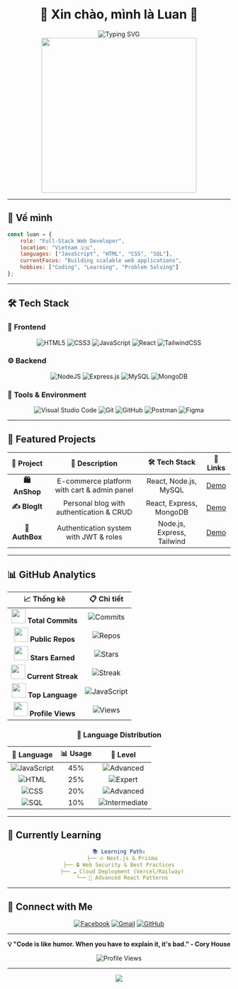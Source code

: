 # <div align="center">👋 Xin chào, mình là **Luan** 🚀</div>

<div align="center">
  <img src="https://readme-typing-svg.demolab.com?font=Fira+Code&size=22&pause=1000&color=6AD3F7&center=true&vCenter=true&width=600&lines=Full-Stack+Web+Developer;Always+Learning+New+Technologies;Building+Amazing+Web+Applications" alt="Typing SVG" />
</div>

<div align="center">
  <img src="https://media.giphy.com/media/qgQUggAC3Pfv687qPC/giphy.gif" width="350" />
</div>

---

## 🎯 **Về mình**
```javascript
const luan = {
    role: "Full-Stack Web Developer",
    location: "Vietnam 🇻🇳",
    languages: ["JavaScript", "HTML", "CSS", "SQL"],
    currentFocus: "Building scalable web applications",
    hobbies: ["Coding", "Learning", "Problem Solving"]
};
```

---

## 🛠️ **Tech Stack**

### 🎨 **Frontend**
<div align="center">
  
![HTML5](https://img.shields.io/badge/HTML5-%23E34F26.svg?style=for-the-badge&logo=html5&logoColor=white)
![CSS3](https://img.shields.io/badge/CSS3-%231572B6.svg?style=for-the-badge&logo=css3&logoColor=white)
![JavaScript](https://img.shields.io/badge/JavaScript-%23323330.svg?style=for-the-badge&logo=javascript&logoColor=%23F7DF1E)
![React](https://img.shields.io/badge/React-%2320232a.svg?style=for-the-badge&logo=react&logoColor=%2361DAFB)
![TailwindCSS](https://img.shields.io/badge/Tailwindcss-%2338B2AC.svg?style=for-the-badge&logo=tailwind-css&logoColor=white)

</div>

### ⚙️ **Backend**
<div align="center">
  
![NodeJS](https://img.shields.io/badge/Node.js-6DA55F?style=for-the-badge&logo=node.js&logoColor=white)
![Express.js](https://img.shields.io/badge/Express.js-%23404d59.svg?style=for-the-badge&logo=express&logoColor=%2361DAFB)
![MySQL](https://img.shields.io/badge/MySQL-%2300f.svg?style=for-the-badge&logo=mysql&logoColor=white)
![MongoDB](https://img.shields.io/badge/MongoDB-%234ea94b.svg?style=for-the-badge&logo=mongodb&logoColor=white)

</div>

### 🔧 **Tools & Environment**
<div align="center">
  
![Visual Studio Code](https://img.shields.io/badge/VS%20Code-0078d4.svg?style=for-the-badge&logo=visual-studio-code&logoColor=white)
![Git](https://img.shields.io/badge/Git-%23F05033.svg?style=for-the-badge&logo=git&logoColor=white)
![GitHub](https://img.shields.io/badge/GitHub-%23121011.svg?style=for-the-badge&logo=github&logoColor=white)
![Postman](https://img.shields.io/badge/Postman-FF6C37?style=for-the-badge&logo=postman&logoColor=white)
![Figma](https://img.shields.io/badge/Figma-%23F24E1E.svg?style=for-the-badge&logo=figma&logoColor=white)

</div>

---

## 🌟 **Featured Projects**

<div align="center">
  
| 🎯 **Project** | 📝 **Description** | 🛠️ **Tech Stack** | 🔗 **Links** |
|:---:|:---:|:---:|:---:|
| **🛍️ AnShop** | E-commerce platform with cart & admin panel | React, Node.js, MySQL | [Demo](https://github.com/anvk/anshop) |
| **✍️ BlogIt** | Personal blog with authentication & CRUD | React, Express, MongoDB | [Demo](https://github.com/anvk/blogit) |
| **🔐 AuthBox** | Authentication system with JWT & roles | Node.js, Express, Tailwind | [Demo](https://github.com/anvk/authbox) |

</div>

---

## 📊 **GitHub Analytics**

<div align="center">

| 📈 **Thống kê** | 📋 **Chi tiết** |
|:---:|:---:|
| <img src="https://img.icons8.com/fluency/48/000000/github.png" width="32"/> **Total Commits** | ![Commits](https://img.shields.io/badge/Commits-150+-brightgreen?style=for-the-badge&logo=github&logoColor=white) |
| <img src="https://img.icons8.com/fluency/48/000000/repository.png" width="32"/> **Public Repos** | ![Repos](https://img.shields.io/badge/Repos-25+-blue?style=for-the-badge&logo=github&logoColor=white) |
| <img src="https://img.icons8.com/fluency/48/000000/star.png" width="32"/> **Stars Earned** | ![Stars](https://img.shields.io/badge/Stars-50+-yellow?style=for-the-badge&logo=star&logoColor=white) |
| <img src="https://img.icons8.com/fluency/48/000000/fire.png" width="32"/> **Current Streak** | ![Streak](https://img.shields.io/badge/Streak-15%20days-orange?style=for-the-badge&logo=fire&logoColor=white) |
| <img src="https://img.icons8.com/fluency/48/000000/code.png" width="32"/> **Top Language** | ![JavaScript](https://img.shields.io/badge/JavaScript-65%25-F7DF1E?style=for-the-badge&logo=javascript&logoColor=black) |
| <img src="https://img.icons8.com/fluency/48/000000/visible.png" width="32"/> **Profile Views** | ![Views](https://img.shields.io/badge/Views-1000+-red?style=for-the-badge&logo=eye&logoColor=white) |

</div>

<div align="center">

### 🎨 **Language Distribution**

| 💾 **Language** | 📊 **Usage** | 🎯 **Level** |
|:---:|:---:|:---:|
| ![JavaScript](https://img.shields.io/badge/JavaScript-323330?style=flat-square&logo=javascript&logoColor=F7DF1E) | 45% | ![Advanced](https://img.shields.io/badge/Advanced-28a745?style=flat-square) |
| ![HTML](https://img.shields.io/badge/HTML-E34F26?style=flat-square&logo=html5&logoColor=white) | 25% | ![Expert](https://img.shields.io/badge/Expert-17a2b8?style=flat-square) |
| ![CSS](https://img.shields.io/badge/CSS-1572B6?style=flat-square&logo=css3&logoColor=white) | 20% | ![Advanced](https://img.shields.io/badge/Advanced-6f42c1?style=flat-square) |
| ![SQL](https://img.shields.io/badge/SQL-336791?style=flat-square&logo=postgresql&logoColor=white) | 10% | ![Intermediate](https://img.shields.io/badge/Intermediate-fd7e14?style=flat-square) |

</div>

---

## 🎯 **Currently Learning**

<div align="center">
  
```yaml
📚 Learning Path:
  ├── 🔥 Next.js & Prisma
  ├── 🔒 Web Security & Best Practices  
  ├── ☁️ Cloud Deployment (Vercel/Railway)
  └── 🚀 Advanced React Patterns
```

</div>

---

## 🤝 **Connect with Me**

<div align="center">
  
[![Facebook](https://img.shields.io/badge/Facebook-%231877F2.svg?style=for-the-badge&logo=Facebook&logoColor=white)](https://www.facebook.com/luan.le.355745)
[![Gmail](https://img.shields.io/badge/Gmail-D14836?style=for-the-badge&logo=gmail&logoColor=white)](mailto:quangluan03052000@gmail.com)
[![GitHub](https://img.shields.io/badge/GitHub-%23121011.svg?style=for-the-badge&logo=github&logoColor=white)](https://github.com/luanPro35)

</div>

---

<div align="center">
  
**💡 "Code is like humor. When you have to explain it, it's bad." - Cory House**

<img src="https://komarev.com/ghpvc/?username=luanPro35&label=Profile+Views&color=brightgreen&style=flat-square" alt="Profile Views" />

</div>

---

<div align="center">
  <img src="https://capsule-render.vercel.app/api?type=waving&color=gradient&height=100&section=footer&width=100%25&fontAlignY=65&desc=Thanks%20for%20visiting!&descAlignY=51&descAlign=50"/>
</div>
